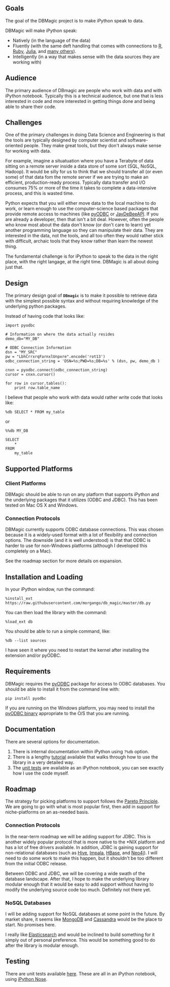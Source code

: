 ## Goals

The goal of the DBMagic project is to make iPython speak to data.

DBMagic will make iPython speak:
* Natively (in the language of the data)
* Fluently (with the same deft handling that comes with connections to [R](http://ipython.org/ipython-doc/dev/config/extensions/rmagic.html), [Ruby](http://nbviewer.ipython.org/github/minad/iruby/blob/master/IRuby-Example.ipynb), [Julia](http://nbviewer.ipython.org/github/JuliaLang/IJulia.jl/blob/master/python/doc/JuliaMagic.ipynb), and [many others](https://github.com/ipython/ipython/wiki/A-gallery-of-interesting-IPython-Notebooks)).
* Intelligently (in a way that makes sense with the data sources they are working with)

## Audience

The primary audience of DBmagic are people who work with data and with iPython notebook.  Typically this is a technical audience, but one that is less interested in code and more interested in getting things done and being able to share their code.

## Challenges

One of the primary challenges in doing Data Science and Engineering is that the tools are typically designed by computer scientist and software-oriented people.  They make great tools, but they don't always make sense for working with data.

For example, imagine a situatuation where you have a Terabyte of data sitting on a remote server inside a data store of some sort (SQL, NoSQL, Hadoop).  It would be silly for us to think that we should transfer all (or even some) of that data fom the remote server if we are trying to make an efficient, production-ready process.  Typically data transfer and I/O consumes 75% or more of the time it takes to complete a data-intensive process, and this is wasted time.

Python expects that you will either move data to the local machine to do work, or learn enough to use the computer-science based packages that provide remote access to machines (like [pyODBC](https://code.google.com/p/pyodbc/) or [JayDeBeeAPI](https://pypi.python.org/pypi/JayDeBeApi/).  If you are already a developer, then that isn't a bit deal.  However, often the people who know most about the data don't know (or don't care to learn) yet another programming language so they can manipulate their data.  They are interested in the data, not the tools, and all too often they would rather stick with difficult, archaic tools that they know rather than learn the newest thing.
 
The fundamental challenge is for iPython to speak to the data in the right place, with the right langage, at the right time.  DBMagic is all about doing just that.

## Design

The primary design goal of **`DBmagic`** is to make it possible to retrieve data with the simplest possible syntax and without requiring knowledge of the underlying python packages.

Instead of having code that looks like:

    import pyodbc

    # Information on where the data actually resides
    demo_db="MY_DB"

    # ODBC Connection Information
    dsn = "MY_SRC"
    pw = "LbhCrrxrqFarnxlUnpxre".encode('rot13')
    odbc_connection_string = 'DSN=%s;PWD=%s;DB=%s' % (dsn, pw, demo_db ) 

    cnxn = pyodbc.connect(odbc_connection_string)
    cursor = cnxn.cursor()

    for row in cursor.tables():
        print row.table_name

I believe that people who work with data would rather write code that
looks like:

    %db SELECT * FROM my_table 

or 

    %%db MY_DB

    SELECT
        *
    FROM
        my_table

## Supported Platforms

### Client Platforms

DBMagic should be able to run on any platform that supports iPython and the underlying packages that it utilizes (ODBC and JDBC).  This has been tested on Mac OS X and Windows.

### Connection Protocols

DBMagic currently supports ODBC database connections.  This was chosen because it is a widely-used format with a lot of flexibility and connection options. The downside (and it is well understood) is that that ODBC is harder to use for non-Windows platforms (although I developed this completely on a Mac).

See the roadmap section for more details on expansion.

## Installation and Loading

In your iPython window, run the command:

    %install_ext https://raw.githubusercontent.com/morgango/db_magic/master/db.py

You can then load the library with the command:

    %load_ext db

You should be able to run a simple command, like:

    %db --list sources

I have seen it where you need to restart the kernel after installing the extension and/or pyODBC.

## Requirements

DBMagic requires the [pyODBC](https://code.google.com/p/pyodbc/) package for access to ODBC databases.  You should be able to install it from the command line with:

    pip install pyodbc

If you are running on the Windows platform, you may need to install the [pyODBC binary](https://code.google.com/p/pyodbc/downloads/list) appropriate to the O/S that you are running.

## Documentation

There are several options for documentation.

1. There is internal documentation within iPython using `?%db` option.
1. There is a lengthy [tutorial](http://nbviewer.ipython.org/github/morgango/db_magic/blob/master/db_magic_cookbook.ipynb) available that walks through how to use the library in a very detailed way.
1. The [unit tests](http://nbviewer.ipython.org/github/morgango/db_magic/blob/master/odbc_unit_tests.ipynb) are available as an iPython notebook, you can see exactly how I use the code myself.


## Roadmap
The strategy for picking platforms to support follows the [Pareto Principle](http://en.wikipedia.org/wiki/Pareto_principle). We are going to go with what is most popular first, then add in support for niche-platforms on an as-needed basis.

### Connection Protocols
In the near-term roadmap we will be adding support for JDBC. This is another widely popular protocol that is more native to the \*NIX platform and has a lot of free drivers available.  In addition, JDBC is gaining support for non-relational databases (such as [Hive](https://cwiki.apache.org/confluence/display/Hive/HiveJDBCInterface), [Impala](http://www.cloudera.com/content/cloudera/en/products-and-services/cdh/impala.html), [HBase](http://www.hbql.com/examples/jdbc.html), and [Neo4j](http://www.neo4j.org/develop/tools/jdbc)).  I will need to do some work to make this happen, but it shouldn't be too different from the initial ODBC release.

Between ODBC and JDBC, we will be covering a wide swath of the database landscape.  After that, I hope to make the underlying library modular enough that it would be easy to add support without having to modify the underlying source code too much. Definitely not there yet.

### NoSQL Databases

I will be adding support for NoSQL databases at some point in the future. By market share, it seems like [MongoDB](http://mongodb.com) and [Cassandra](http://cassandra.apache.org) would be the place to start. No promises here.

I really like [Elasticsearch](http://elasticsearch.org) and would be inclined to build something for it simply out of personal preference. This would be something good to do after the library is modular enough. 

## Testing

There are unit tests available [here](http://nbviewer.ipython.org/github/morgango/db_magic/blob/master/odbc_unit_tests.ipynb).  These are all in an iPython notebook, using [iPython Nose](http://nbviewer.ipython.org/github/swcarpentry/2012-11-scripps/blob/master/python/testing-with-nose.ipynb).
